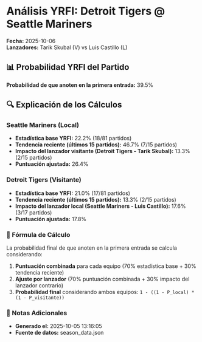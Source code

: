 # Análisis YRFI: Detroit Tigers @ Seattle Mariners

**Fecha:** 2025-10-06  
**Lanzadores:** Tarik Skubal (V) vs Luis Castillo (L)

## 📊 Probabilidad YRFI del Partido

**Probabilidad de que anoten en la primera entrada:** 39.5%

## 🔍 Explicación de los Cálculos

### Seattle Mariners (Local)
- **Estadística base YRFI:** 22.2% (18/81 partidos)
- **Tendencia reciente (últimos 15 partidos):** 46.7% (7/15 partidos)
- **Impacto del lanzador visitante (Detroit Tigers - Tarik Skubal):** 13.3% (2/15 partidos)
- **Puntuación ajustada:** 26.4%

### Detroit Tigers (Visitante)
- **Estadística base YRFI:** 21.0% (17/81 partidos)
- **Tendencia reciente (últimos 15 partidos):** 13.3% (2/15 partidos)
- **Impacto del lanzador local (Seattle Mariners - Luis Castillo):** 17.6% (3/17 partidos)
- **Puntuación ajustada:** 17.8%

### 📝 Fórmula de Cálculo

La probabilidad final de que anoten en la primera entrada se calcula considerando:
1. **Puntuación combinada** para cada equipo (70% estadística base + 30% tendencia reciente)
2. **Ajuste por lanzador** (70% puntuación combinada + 30% impacto del lanzador contrario)
3. **Probabilidad final** considerando ambos equipos: `1 - ((1 - P_local) * (1 - P_visitante))`

### 📌 Notas Adicionales

- **Generado el:** 2025-10-05 13:16:05
- **Fuente de datos:** season_data.json
